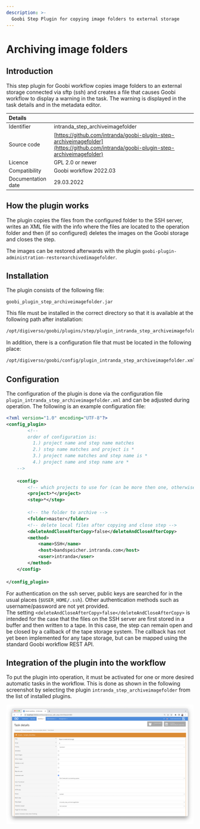 ```yaml
---
description: >-
  Goobi Step Plugin for copying image folders to external storage
---
```


# Archiving image folders


## Introduction
This step plugin for Goobi workflow copies image folders to an external storage connected via sftp (ssh) and creates a file that causes Goobi workflow to display a warning in the task. The warning is displayed in the task details and in the metadata editor.


| Details |  |
| :--- | :--- |
| Identifier | intranda_step_archiveimagefolder |
| Source code | [https://github.com/intranda/goobi-plugin-step-archiveimagefolder](https://github.com/intranda/goobi-plugin-step-archiveimagefolder) |
| Licence | GPL 2.0 or newer |
| Compatibility | Goobi workflow 2022.03 |
| Documentation date | 29.03.2022 |


## How the plugin works
The plugin copies the files from the configured folder to the SSH server, writes an XML file with the info where the files are located to the operation folder and then (if so configured) deletes the images on the Goobi storage and closes the step.

The images can be restored afterwards with the plugin `goobi-plugin-administration-restorearchivedimagefolder`.


## Installation
The plugin consists of the following file:

```text
goobi_plugin_step_archiveimagefolder.jar
```

This file must be installed in the correct directory so that it is available at the following path after installation:

```bash
/opt/digiverso/goobi/plugins/step/plugin_intranda_step_archiveimagefolder.jar
```

In addition, there is a configuration file that must be located in the following place:

```bash
/opt/digiverso/goobi/config/plugin_intranda_step_archiveimagefolder.xml
```


## Configuration
The configuration of the plugin is done via the configuration file `plugin_intranda_step_archiveimagefolder.xml` and can be adjusted during operation. The following is an example configuration file:

```xml
<?xml version="1.0" encoding="UTF-8"?>
<config_plugin>
        <!--
        order of configuration is:
          1.) project name and step name matches
          2.) step name matches and project is *
          3.) project name matches and step name is *
          4.) project name and step name are *
	-->

    <config>
        <!-- which projects to use for (can be more then one, otherwise use *) -->
        <project>*</project>
        <step>*</step>

        <!-- the folder to archive -->
        <folder>master</folder>
        <!-- delete local files after copying and close step -->
        <deleteAndCloseAfterCopy>false</deleteAndCloseAfterCopy>
        <method>
            <name>SSH</name>
            <host>bandspeicher.intranda.com</host>
            <user>intranda</user>
        </method>
    </config>

</config_plugin>
```

For authentication on the ssh server, public keys are searched for in the usual places (`$USER_HOME/.ssh`). Other authentication methods such as username/password are not yet provided.  
The setting `<deleteAndCloseAfterCopy>false</deleteAndCloseAfterCopy>` is intended for the case that the files on the SSH server are first stored in a buffer and then written to a tape. In this case, the step can remain open and be closed by a callback of the tape storage system. The callback has not yet been implemented for any tape storage, but can be mapped using the standard Goobi workflow REST API.


## Integration of the plugin into the workflow
To put the plugin into operation, it must be activated for one or more desired automatic tasks in the workflow. This is done as shown in the following screenshot by selecting the plugin `intranda_step_archiveimagefolder` from the list of installed plugins.

![Integration of the plugin into the workflow](../.gitbook/assets/intranda_step_archiveimagefolder_en.png)
